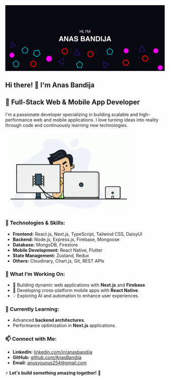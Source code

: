 <img src="./images/Hey I am Anas Bandija.png" alt="bg" width="full"/>

## Hi there! 👋 I'm Anas Bandija

## 🚀 Full-Stack Web & Mobile App Developer

I'm a passionate developer specializing in building scalable and high-performance web and mobile applications. I love turning ideas into reality through code and continuously learning new technologies.

<img src="./images/boy_working_on_code.gif" alt="Boy working on code" width="400"/>

### 🔧 Technologies & Skills:
- **Frontend:** React.js, Next.js, TypeScript, Tailwind CSS, DaisyUI
- **Backend:** Node.js, Express.js, Firebase, Mongoose
- **Database:** MongoDB, Firestore
- **Mobile Development:** React Native, Flutter
- **State Management:** Zustand, Redux
- **Others:** Cloudinary, Chart.js, Git, REST APIs

### 📌 What I’m Working On:
- 🚀 Building dynamic web applications with **Next.js** and **Firebase**.
- 📱 Developing cross-platform mobile apps with **React Native**.
- 💡 Exploring AI and automation to enhance user experiences.

### 🌱 Currently Learning:
- Advanced **backend architectures**.
- Performance optimization in **Next.js** applications.

### 📫 Connect with Me:
- **LinkedIn:** [linkedin.com/in/anasbandija](https://www.linkedin.com/in/anas-bandija/)
- **GitHub:** [github.com/AnasBandija](https://github.com/AnasBandija)
- **Email:** [anusyounus254@gmail.com](anusyounus254@gmail.com)

⚡ **Let's build something amazing together!** 🚀

